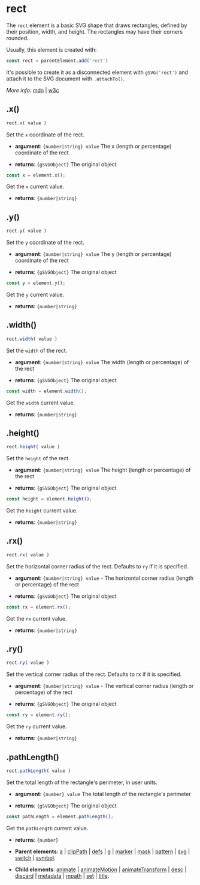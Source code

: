 # rect

The `rect` element is a basic SVG shape that draws rectangles, defined by their position, width, and height. The rectangles may have their corners rounded.

Usually, this element is created with:
      
```js
const rect = parentElement.add('rect')
```

It's possible to create it as a disconnected element with `gSVG('rect')` and attach it to the SVG document with `.attachTo()`.

*More info*:
      [mdn](https://developer.mozilla.org//en-US/docs/Web/SVG/Element/rect) | [w3c](https://svgwg.org/svg2-draft/single-page.html#shapes-RectElement)

## .x()


```js
rect.x( value )
```
Set the `x` coordinate of the rect.

- **argument**: `{number|string} value` The x (length or percentage) coordinate of the rect

- **returns**: `{gSVGObject}` The original object


```js
const x = element.x();
```
Get the `x` current value.

- **returns**: `{number|string}` 

## .y()


```js
rect.y( value )
```
Set the `y` coordinate of the rect.

- **argument**: `{number|string} value` The y (length or percentage) coordinate of the rect 

- **returns**: `{gSVGObject}` The original object


```js
const y = element.y();
```
Get the `y` current value.

- **returns**: `{number|string}` 

## .width()


```js
rect.width( value )
```
Set the `width` of the rect.

- **argument**: `{number|string} value` The width (length or percentage) of the rect 

- **returns**: `{gSVGObject}` The original object


```js
const width = element.width();
```
Get the `width` current value.

- **returns**: `{number|string}` 

## .height()


```js
rect.height( value )
```
Set the `height` of the rect.

- **argument**: `{number|string} value` The height (length or percentage) of the rect

- **returns**: `{gSVGObject}` The original object


```js
const height = element.height();
```
Get the `height` current value.

- **returns**: `{number|string}` 

## .rx()


```js
rect.rx( value )
```
Set the horizontal corner radius of the rect. Defaults to `ry` if it is specified.

- **argument**: `{number|string} value` - The horizontal corner radius (length or percentage) of the rect 

- **returns**: `{gSVGObject}` The original object


```js
const rx = element.rx();
```
Get the `rx` current value.

- **returns**: `{number|string}` 

## .ry()


```js
rect.ry( value )
```
Set the vertical corner radius of the rect. Defaults to rx if it is specified.

- **argument**: `{number|string} value` - The vertical corner radius (length or percentage) of the rect

- **returns**: `{gSVGObject}` The original object


```js
const ry = element.ry();
```
Get the `ry` current value.

- **returns**: `{number|string}` 

## .pathLength()


```js
rect.pathLength( value )
```
Set the total length of the rectangle's perimeter, in user units.

- **argument**: `{number} value` The total length of the rectangle's perimeter 

- **returns**: `{gSVGObject}` The original object


```js
const pathLength = element.pathLength();
```
Get the `pathLength` current value.

- **returns**: `{number}` 

- **Parent elements**: [a](./a.md) | [clipPath](./clipPath.md) | [defs](./defs.md) | [g](./g.md) | [marker](./marker.md) | [mask](./mask.md) | [pattern](./pattern.md) | [svg](./svg.md) | [switch](./switch.md) | [symbol](./symbol.md).

- **Child elements**: [animate](./animate.md) | [animateMotion](./animateMotion.md) | [animateTransform](./animateTransform.md) | [desc](./desc.md) | [discard](././discard.md) | [metadata](./metadata.md) | [mpath](./mpath.md) | [set](./set.md) | [title](./title.md).

